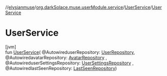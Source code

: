 //[elysianmuse](../../../index.md)/[org.darkSolace.muse.userModule.service](../index.md)/[UserService](index.md)/[UserService](-user-service.md)

# UserService

[jvm]\
fun [UserService](-user-service.md)(
@AutowireduserRepository: [UserRepository](../../org.darkSolace.muse.userModule.repository/-user-repository/index.md),
@AutowiredavatarRepository: [AvatarRepository](../../org.darkSolace.muse.userModule.repository/-avatar-repository/index.md)
,
@AutowireduserSettingsRepository: [UserSettingsRepository](../../org.darkSolace.muse.userModule.repository/-user-settings-repository/index.md)
,
@AutowiredlastSeenRepository: [LastSeenRepository](../../org.darkSolace.muse.statisticsModule.repository/-last-seen-repository/index.md))
